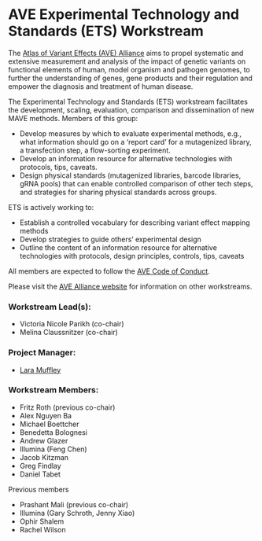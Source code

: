 # AVE Experimental Technology and Standards (ETS) Workstream

The [Atlas of Variant Effects (AVE) Alliance](https://www.varianteffect.org) aims to propel systematic and extensive measurement and analysis of the impact of genetic variants on functional elements of human, model organism and pathogen genomes, to further the understanding of genes, gene products and their regulation and empower the diagnosis and treatment of human disease.

The Experimental Technology and Standards (ETS) workstream facilitates the development, scaling, evaluation, comparison and dissemination of new MAVE methods. Members of this group:

* Develop measures by which to evaluate experimental methods, e.g., what information should go on a ‘report card’ for a mutagenized library, a transfection step, a flow-sorting experiment.
* Develop an information resource for alternative technologies with protocols, tips, caveats.
* Design physical standards (mutagenized libraries, barcode libraries, gRNA pools) that can enable controlled comparison of other tech steps, and strategies for sharing physical standards across groups.

ETS is actively working to:
* Establish a controlled vocabulary for describing variant effect mapping methods
* Develop strategies to guide others’ experimental design
* Outline the content of an information resource for alternative technologies with protocols, design principles, controls, tips, caveats


All members are expected to follow the [AVE Code of Conduct](https://www.varianteffect.org/code-of-conduct).

Please visit the [AVE Alliance website](https://www.varianteffect.org/workstreams) for information on other workstreams.

### Workstream Lead(s): 
* Victoria Nicole Parikh (co-chair) 
* Melina Claussnitzer (co-chair) 
 
### Project Manager: 
* [Lara Muffley](mailto:muffley@uw.edu?subject=AVE%20ETS%20Workstream)

### Workstream Members:
* Fritz Roth (previous co-chair) 
* Alex Nguyen Ba
* Michael Boettcher
* Benedetta Bolognesi
* Andrew Glazer
* Illumina (Feng Chen)
* Jacob Kitzman
* Greg Findlay
* Daniel Tabet

Previous members
* Prashant Mali (previous co-chair)
* Illumina (Gary Schroth, Jenny Xiao)
* Ophir Shalem
* Rachel Wilson
